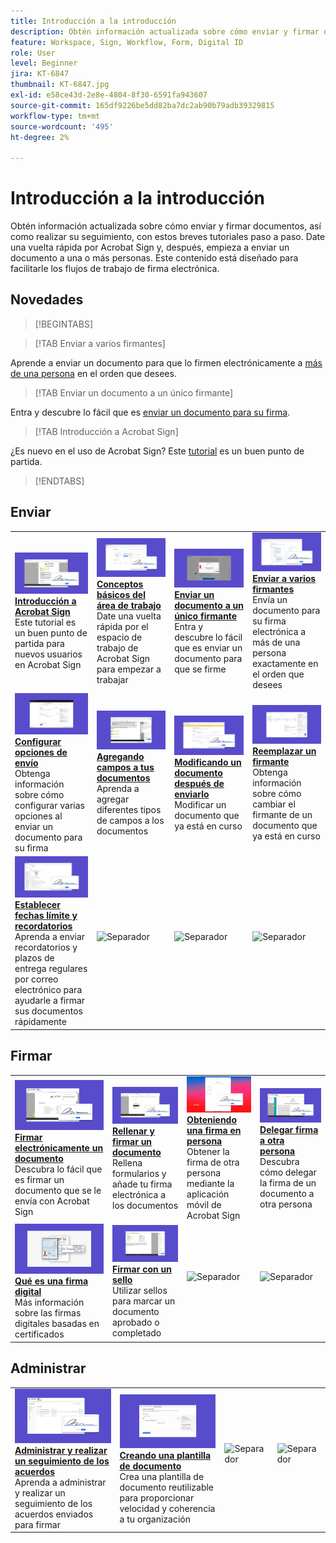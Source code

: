 ```yaml
---
title: Introducción a la introducción
description: Obtén información actualizada sobre cómo enviar y firmar documentos, y realizar su seguimiento, con estos breves tutoriales paso a paso
feature: Workspace, Sign, Workflow, Form, Digital ID
role: User
level: Beginner
jira: KT-6847
thumbnail: KT-6847.jpg
exl-id: e58ce43d-2e8e-4804-8f30-6591fa943607
source-git-commit: 165df9226be5dd82ba7dc2ab90b79adb39329815
workflow-type: tm+mt
source-wordcount: '495'
ht-degree: 2%

---
```


# Introducción a la introducción

Obtén información actualizada sobre cómo enviar y firmar documentos, así como realizar su seguimiento, con estos breves tutoriales paso a paso. Date una vuelta rápida por Acrobat Sign y, después, empieza a enviar un documento a una o más personas. Este contenido está diseñado para facilitarle los flujos de trabajo de firma electrónica.

## Novedades

>[!BEGINTABS]

>[!TAB Enviar a varios firmantes]

Aprende a enviar un documento para que lo firmen electrónicamente a [más de una persona](send-to-multiple-recipients.md) en el orden que desees.

>[!TAB Enviar un documento a un único firmante]

Entra y descubre lo fácil que es [enviar un documento para su firma](send-to-single-recipient.md).

>[!TAB Introducción a Acrobat Sign]

¿Es nuevo en el uso de Acrobat Sign? Este [tutorial](new-sender.md) es un buen punto de partida.

>[!ENDTABS]

## Enviar

<table style="table-layout:fixed">
<tr>
  <td>
    <a href="new-sender.md">
      <img alt="Introducción a Acrobat Sign" src="../assets/gettingstartednew.png" />
    </a>
    <div>
    <a href="new-sender.md"><strong>Introducción a Acrobat Sign</strong></a>
    </div>
    Este tutorial es un buen punto de partida para nuevos usuarios en Acrobat Sign
    <br>
  </td>
 <td>
    <a href="quick-tour.md">
      <img alt="Conceptos básicos del área de trabajo" src="../assets/workspace.png" />
    </a>
    <div>
    <a href="quick-tour.md"><strong>Conceptos básicos del área de trabajo</strong></a>
    </div>
    Date una vuelta rápida por el espacio de trabajo de Acrobat Sign para empezar a trabajar
    <br>
  </td>
  <td>
    <a href="send-to-single-recipient.md">
      <img alt="Enviar un documento a un único firmante" src="../assets/send-single-recipient.png" />
    </a>
    <div>
    <a href="send-to-single-recipient.md"><strong>Enviar un documento a un único firmante</strong></a>
    </div>
    Entra y descubre lo fácil que es enviar un documento para que se firme
    <br>
  </td>
  <td>
    <a href="send-to-multiple-recipients.md">
      <img alt="Enviar a varios firmantes" src="../assets/send-to-multiple-recipient.png" />
    </a>
    <div>
    <a href="send-to-multiple-recipients.md"><strong>Enviar a varios firmantes</strong></a>
    </div>
    Envía un documento para su firma electrónica a más de una persona exactamente en el orden que desees
    <br>
  </td>
</tr>
<tr>
  <td>
    <a href="sending-options.md">
      <img alt="Configurar opciones de envío" src="../assets/configure.png" />
    </a>
    <div>
    <a href="sending-options.md"><strong>Configurar opciones de envío</strong></a>
    </div>
    Obtenga información sobre cómo configurar varias opciones al enviar un documento para su firma
    <br>
  </td>
  <td>
    <a href="adding-fields.md">
      <img alt="Adición de campos a los documentos" src="../assets/adding-fields.png" />
    </a>
    <div>
    <a href="adding-fields.md"><strong>Agregando campos a tus documentos</strong></a>
    </div>
    Aprenda a agregar diferentes tipos de campos a los documentos
    <br>
  </td>
  <td>
    <a href="modify-in-flight.md">
      <img alt="Modificación de un documento después de enviarlo" src="../assets/modify.png" />
    </a>
    <div>
    <a href="modify-in-flight.md"><strong>Modificando un documento después de enviarlo</strong></a>
    </div>
    Modificar un documento que ya está en curso
    <br>
  </td>
  <td>
    <a href="replace-signer.md">
      <img alt="Sustitución de un firmante" src="../assets/replace.png" />
    </a>
    <div>
    <a href="replace-signer.md"><strong>Reemplazar un firmante</strong></a>
    </div>
    Obtenga información sobre cómo cambiar el firmante de un documento que ya está en curso
     <br>
  </td>
</tr>
<tr>
  <td>
      <a href="set-deadlines-reminders.md">
        <img alt="Establecer fecha de caducidad y recordatorios" src="../assets/deadlines-reminders.png" />
      </a>
      <div>
      <a href="set-deadlines-reminders.md"><strong>Establecer fechas límite y recordatorios</strong></a>
      </div>
      Aprenda a enviar recordatorios y plazos de entrega regulares por correo electrónico para ayudarle a firmar sus documentos rápidamente
      <br>
    </td> 
  <td>
      <img alt="Separador" src="../assets/Whitespacer.png" />
      <div>
      <br>
    </td>
    <td>
      <img alt="Separador" src="../assets/Whitespacer.png" />
      <div>
      <br>
    </td>
    <td>
      <img alt="Separador" src="../assets/Whitespacer.png" />
      <div>
      <br>
    </td>
</tr>
</table>

## Firmar

<table style="table-layout:fixed">
<tr>
  <td>
    <a href="electronically-sign-a-document.md">
      <img alt="Firmar electrónicamente un documento" src="../assets/sign-electronically.png" />
    </a>
    <div>
    <a href="electronically-sign-a-document.md"><strong>Firmar electrónicamente un documento</strong></a>
    </div>
    Descubra lo fácil que es firmar un documento que se le envía con Acrobat Sign
    <br>
  </td>
  <td>
    <a href="fill-and-sign.md">
      <img alt="Rellenar y firmar un documento" src="../assets/fill-and-sign.png" />
    </a>
    <div>
    <a href="fill-and-sign.md"><strong>Rellenar y firmar un documento</strong></a>
    </div>
    Rellena formularios y añade tu firma electrónica a los documentos
    <br>
  </td>
  <td>
    <a href="sign-in-person.md">
      <img alt="Obtención de una firma en persona" src="../assets/inperson.png" />
    </a>
    <div>
    <a href="sign-in-person.md"><strong>Obteniendo una firma en persona</strong></a>
    </div>
    Obtener la firma de otra persona mediante la aplicación móvil de Acrobat Sign
    <br>
  </td>
  <td>
    <a href="delegate-signing.md">
      <img alt="Delegar la firma a otra persona" src="../assets/delegate-signing.png" />
    </a>
    <div>
    <a href="delegate-signing.md"><strong>Delegar firma a otra persona</strong></a>
    </div>
    Descubra cómo delegar la firma de un documento a otra persona
    <br>
  </td>
</tr>
<tr>
  <td>
    <a href="sign-with-a-digital-signature.md">
      <img alt="Qué es una firma digital" src="../assets/digital-signature.png" />
    </a>
    <div>
    <a href="sign-with-a-digital-signature.md"><strong>Qué es una firma digital</strong></a>
    </div>
    Más información sobre las firmas digitales basadas en certificados
    <br>
  </td>
  <td>
    <a href="sign-with-a-stamp.md">
      <img alt="Firmar con un sello" src="../assets/sign-stamp.png" />
    </a>
    <div>
    <a href="sign-with-a-stamp.md"><strong>Firmar con un sello</strong></a>
    </div>
    Utilizar sellos para marcar un documento aprobado o completado
     <br>
  </td> 
 <td>
    <img alt="Separador" src="../assets/Grayspacer.png" />
    <div>
    <br>
  </td>
  <td>
    <img alt="Separador" src="../assets/Grayspacer.png" />
    <div>
    <br>
  </td>
</tr>  
</table>

## Administrar

<table style="table-layout:fixed">
<tr>
  <td>
    <a href="manage-and-track.md">
      <img alt="Administrar y realizar un seguimiento de los acuerdos" src="../assets/manage-track.png" />
    </a>
    <div>
    <a href="manage-and-track.md"><strong>Administrar y realizar un seguimiento de los acuerdos</strong></a>
    </div>
    Aprenda a administrar y realizar un seguimiento de los acuerdos enviados para firmar
    <br>
  </td>
  <td>
    <a href="../sign-advanced-users/create-a-template.md">
      <img alt="Creación de una plantilla de documento" src="../assets/create-template.png" />
    </a>
    <div>
    <a href="../sign-advanced-users/create-a-template.md"><strong>Creando una plantilla de documento</strong></a>
    </div>
    Crea una plantilla de documento reutilizable para proporcionar velocidad y coherencia a tu organización
    <br>
  </td>
  <td>
    <img alt="Separador" src="../assets/Whitespacer.png" />
    <div>
    <br>
  </td>
  <td>
    <img alt="Separador" src="../assets/Whitespacer.png" />
    <div>
    <br>
  </td>
</tr>
</table>
